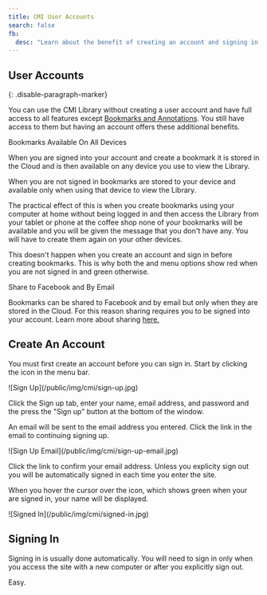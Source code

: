 ```yaml
---
title: CMI User Accounts
search: false
fb:
  desc: "Learn about the benefit of creating an account and signing in to the CMI Library"
---
```


## User Accounts
{: .disable-paragraph-marker}

You can use the CMI Library without creating a user account and have full access to all features except [Bookmarks and Annotations](/acq/bookmark). You still have access to them but having an account offers these additional benefits.

<div class="ui relaxed list">
  <div class="item">
    <i class="tablet alternate icon"></i>
    <div class="content">
      <div class="header">Bookmarks Available On All Devices</div>
      <div class="description">
        <p>
          When you are signed into your account and create a bookmark it is stored in the Cloud and is then available on any device you use to view the Library.
        </p>
        <p>
          When you are not signed in bookmarks are stored to your device and available only when using that device to view the Library.
        </p>
        <p>
          The practical effect of this is when you create bookmarks using your computer at home without being logged in and then access the Library from your tablet or phone at the coffee shop none of your bookmarks will be available and you will be given the message that you don't have any. You will have to create them again on your other devices.
        </p>
        <p>
          This doesn't happen when you create an account and sign in before creating bookmarks. This is why both the <i class="red bookmark icon"></i> and <i class="red sign in icon"></i> menu options show red when you are not signed in and green otherwise.
        </p>
      </div>
    </div>
  </div>
  <div class="item">
    <i class="facebook icon"></i>
    <div class="content">
      <div class="header">Share to Facebook and By Email</div>
      <div class="description">
        <p>
          Bookmarks can be shared to Facebook and by email but only when they are stored in the Cloud. For this reason sharing requires you to be signed into your account. Learn more about sharing <a href="/acq/bookmark/#sharing-bookmarks">here.</a>
        </p>
      </div>
    </div>
  </div>
</div>

## Create An Account

You must first create an account before you can sign in. Start by clicking the <i class="sign in icon"></i> icon in the menu bar.

<div class="ui container" markdown="1">
  ![Sign Up](/public/img/cmi/sign-up.jpg)
</div>

Click the Sign up tab, enter your name, email address, and password and the press the "Sign up" button at the bottom of the window.

An email will be sent to the email address you entered. Click the link in the email to continuing signing up.

<div class="ui container" markdown="1">
  ![Sign Up Email](/public/img/cmi/sign-up-email.jpg)
</div>

Click the link to confirm your email address. Unless you explicity sign out you will be automatically signed in each time you enter the site.

When you hover the cursor over the <i class="sign out icon"></i> icon, which shows green when your are signed in, your name will be displayed.

<div class="ui container" markdown="1">
  ![Signed In](/public/img/cmi/signed-in.jpg)
</div>

## Signing In

Signing in is usually done automatically. You will need to sign in only when you access the site with a new computer or after you explicitly sign out.

Easy.
